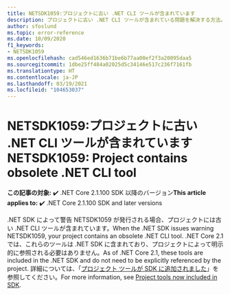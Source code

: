 ```yaml
---
title: NETSDK1059:プロジェクトに古い .NET CLI ツールが含まれています
description: プロジェクトに古い .NET CLI ツールが含まれている問題を解決する方法。
author: sfoslund
ms.topic: error-reference
ms.date: 10/09/2020
f1_keywords:
- NETSDK1059
ms.openlocfilehash: cad546ed1636b71be6b77aa00ef2f3a20095daa5
ms.sourcegitcommit: 1dbe25ff484a02025d5c34146e517c236f7161fb
ms.translationtype: HT
ms.contentlocale: ja-JP
ms.lasthandoff: 03/19/2021
ms.locfileid: "104653037"
---
```

# <a name="netsdk1059-project-contains-obsolete-net-cli-tool"></a><span data-ttu-id="47f2d-103">NETSDK1059:プロジェクトに古い .NET CLI ツールが含まれています</span><span class="sxs-lookup"><span data-stu-id="47f2d-103">NETSDK1059: Project contains obsolete .NET CLI tool</span></span>

<span data-ttu-id="47f2d-104">**この記事の対象:** ✔️ .NET Core 2.1.100 SDK 以降のバージョン</span><span class="sxs-lookup"><span data-stu-id="47f2d-104">**This article applies to:** ✔️ .NET Core 2.1.100 SDK and later versions</span></span>

<span data-ttu-id="47f2d-105">.NET SDK によって警告 NETSDK1059 が発行される場合、プロジェクトには古い .NET CLI ツールが含まれています。</span><span class="sxs-lookup"><span data-stu-id="47f2d-105">When the .NET SDK issues warning NETSDK1059, your project contains an obsolete .NET CLI tool.</span></span> <span data-ttu-id="47f2d-106">.NET Core 2.1 では、これらのツールは .NET SDK に含まれており、プロジェクトによって明示的に参照される必要はありません。</span><span class="sxs-lookup"><span data-stu-id="47f2d-106">As of .NET Core 2.1, these tools are included in the .NET SDK and do not need to be explicitly referenced by the project.</span></span> <span data-ttu-id="47f2d-107">詳細については、「[プロジェクト ツールが SDK に追加されました](../../compatibility/2.1.md#project-tools-now-included-in-sdk)」を参照してください。</span><span class="sxs-lookup"><span data-stu-id="47f2d-107">For more information, see [Project tools now included in SDK](../../compatibility/2.1.md#project-tools-now-included-in-sdk).</span></span>
